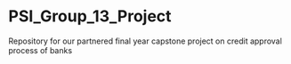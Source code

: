 # PSI_Group_13_Project
Repository for our partnered final year capstone project on credit approval process of banks

